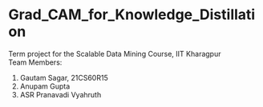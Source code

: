 # Grad_CAM_for_Knowledge_Distillation
Term project for the Scalable Data Mining Course, IIT Kharagpur<br>
Team Members:
1. Gautam Sagar, 21CS60R15
2. Anupam Gupta
3. ASR Pranavadi Vyahruth

